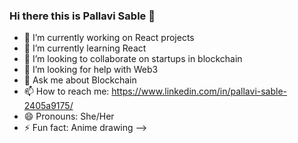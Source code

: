 ### Hi there this is Pallavi Sable 👋

- 🔭 I’m currently working on React projects
- 🌱 I’m currently learning React 
- 👯 I’m looking to collaborate on startups in blockchain
- 🤔 I’m looking for help with Web3
- 💬 Ask me about Blockchain
- 📫 How to reach me: https://www.linkedin.com/in/pallavi-sable-2405a9175/
- 😄 Pronouns: She/Her
- ⚡ Fun fact: Anime drawing
-->
